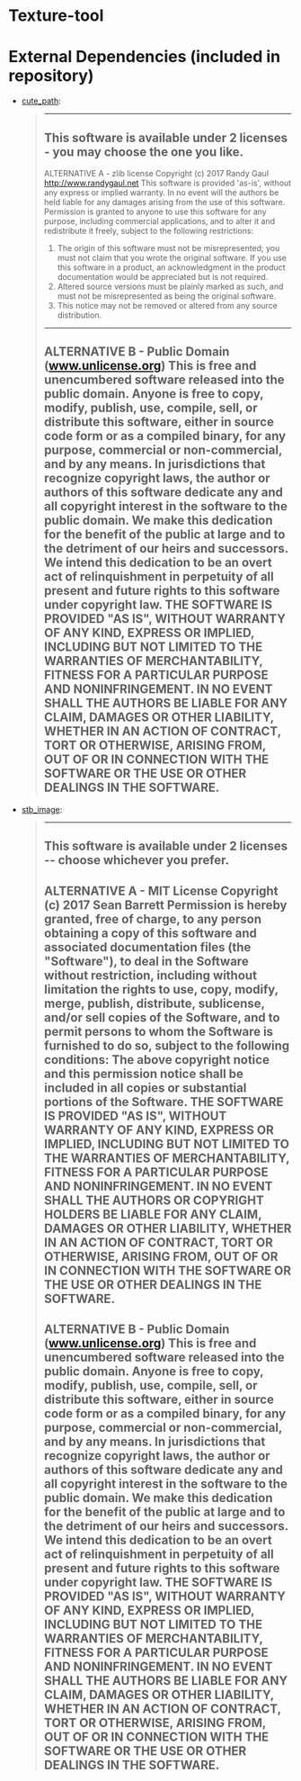 # Texture-tool

# External Dependencies (included in repository)

* [cute_path](https://github.com/RandyGaul/cute_headers):

   > ------------------------------------------------------------------------------
	> This software is available under 2 licenses - you may choose the one you like.
	> ------------------------------------------------------------------------------
	> ALTERNATIVE A - zlib license
	> Copyright (c) 2017 Randy Gaul http://www.randygaul.net
	> This software is provided 'as-is', without any express or implied warranty.
	> In no event will the authors be held liable for any damages arising from
	> the use of this software.
	> Permission is granted to anyone to use this software for any purpose,
	> including commercial applications, and to alter it and redistribute it
	> freely, subject to the following restrictions:
	>   1. The origin of this software must not be misrepresented; you must not
	>      claim that you wrote the original software. If you use this software
	>      in a product, an acknowledgment in the product documentation would be
	>      appreciated but is not required.
	>   2. Altered source versions must be plainly marked as such, and must not
	>      be misrepresented as being the original software.
	>   3. This notice may not be removed or altered from any source distribution.
	> ------------------------------------------------------------------------------
	> ALTERNATIVE B - Public Domain (www.unlicense.org)
	> This is free and unencumbered software released into the public domain.
	> Anyone is free to copy, modify, publish, use, compile, sell, or distribute this 
	> software, either in source code form or as a compiled binary, for any purpose, 
	> commercial or non-commercial, and by any means.
	> In jurisdictions that recognize copyright laws, the author or authors of this 
	> software dedicate any and all copyright interest in the software to the public 
	> domain. We make this dedication for the benefit of the public at large and to 
	> the detriment of our heirs and successors. We intend this dedication to be an 
	> overt act of relinquishment in perpetuity of all present and future rights to 
	> this software under copyright law.
	> THE SOFTWARE IS PROVIDED "AS IS", WITHOUT WARRANTY OF ANY KIND, EXPRESS OR 
	> IMPLIED, INCLUDING BUT NOT LIMITED TO THE WARRANTIES OF MERCHANTABILITY, 
	> FITNESS FOR A PARTICULAR PURPOSE AND NONINFRINGEMENT. IN NO EVENT SHALL THE 
	> AUTHORS BE LIABLE FOR ANY CLAIM, DAMAGES OR OTHER LIABILITY, WHETHER IN AN 
	> ACTION OF CONTRACT, TORT OR OTHERWISE, ARISING FROM, OUT OF OR IN CONNECTION 
	> WITH THE SOFTWARE OR THE USE OR OTHER DEALINGS IN THE SOFTWARE.
	> ------------------------------------------------------------------------------

* [stb_image](https://github.com/nothings/stb): 

   > ------------------------------------------------------------------------------
   > This software is available under 2 licenses -- choose whichever you prefer.
   > ------------------------------------------------------------------------------
   > ALTERNATIVE A - MIT License
   > Copyright (c) 2017 Sean Barrett
   > Permission is hereby granted, free of charge, to any person obtaining a copy of
   > this software and associated documentation files (the "Software"), to deal in
   > the Software without restriction, including without limitation the rights to
   > use, copy, modify, merge, publish, distribute, sublicense, and/or sell copies
   > of the Software, and to permit persons to whom the Software is furnished to do
   > so, subject to the following conditions:
   > The above copyright notice and this permission notice shall be included in all
   > copies or substantial portions of the Software.
   > THE SOFTWARE IS PROVIDED "AS IS", WITHOUT WARRANTY OF ANY KIND, EXPRESS OR
   > IMPLIED, INCLUDING BUT NOT LIMITED TO THE WARRANTIES OF MERCHANTABILITY,
   > FITNESS FOR A PARTICULAR PURPOSE AND NONINFRINGEMENT. IN NO EVENT SHALL THE
   > AUTHORS OR COPYRIGHT HOLDERS BE LIABLE FOR ANY CLAIM, DAMAGES OR OTHER
   > LIABILITY, WHETHER IN AN ACTION OF CONTRACT, TORT OR OTHERWISE, ARISING FROM,
   > OUT OF OR IN CONNECTION WITH THE SOFTWARE OR THE USE OR OTHER DEALINGS IN THE
   > SOFTWARE.
   > ------------------------------------------------------------------------------
   > ALTERNATIVE B - Public Domain (www.unlicense.org)
   > This is free and unencumbered software released into the public domain.
   > Anyone is free to copy, modify, publish, use, compile, sell, or distribute this
   > software, either in source code form or as a compiled binary, for any purpose,
   > commercial or non-commercial, and by any means.
   > In jurisdictions that recognize copyright laws, the author or authors of this
   > software dedicate any and all copyright interest in the software to the public
   > domain. We make this dedication for the benefit of the public at large and to
   > the detriment of our heirs and successors. We intend this dedication to be an
   > overt act of relinquishment in perpetuity of all present and future rights to
   > this software under copyright law.
   > THE SOFTWARE IS PROVIDED "AS IS", WITHOUT WARRANTY OF ANY KIND, EXPRESS OR
   > IMPLIED, INCLUDING BUT NOT LIMITED TO THE WARRANTIES OF MERCHANTABILITY,
   > FITNESS FOR A PARTICULAR PURPOSE AND NONINFRINGEMENT. IN NO EVENT SHALL THE
   > AUTHORS BE LIABLE FOR ANY CLAIM, DAMAGES OR OTHER LIABILITY, WHETHER IN AN
   > ACTION OF CONTRACT, TORT OR OTHERWISE, ARISING FROM, OUT OF OR IN CONNECTION
   > WITH THE SOFTWARE OR THE USE OR OTHER DEALINGS IN THE SOFTWARE.
   > ------------------------------------------------------------------------------
